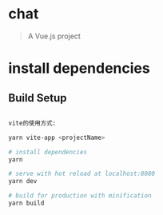 # chat
> A Vue.js project

# install dependencies

## Build Setup

``` bash

vite的使用方式:

yarn vite-app <projectName>

# install dependencies
yarn

# serve with hot reload at localhost:8080
yarn dev

# build for production with minification
yarn build
